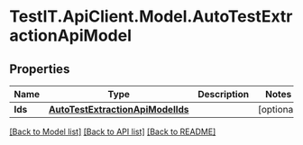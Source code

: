 # TestIT.ApiClient.Model.AutoTestExtractionApiModel

## Properties

Name | Type | Description | Notes
------------ | ------------- | ------------- | -------------
**Ids** | [**AutoTestExtractionApiModelIds**](AutoTestExtractionApiModelIds.md) |  | [optional] 

[[Back to Model list]](../README.md#documentation-for-models) [[Back to API list]](../README.md#documentation-for-api-endpoints) [[Back to README]](../README.md)


